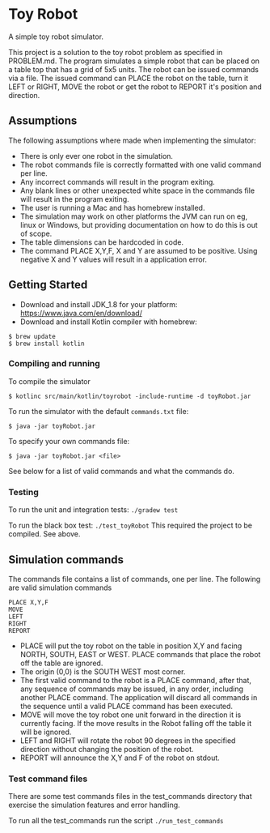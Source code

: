 # Toy Robot
A simple toy robot simulator.

This project is a solution to the toy robot problem as specified in PROBLEM.md.
The program simulates a simple robot that can be placed on a table top that has
a grid of 5x5 units. The robot can be issued commands via a file. The issued
command can PLACE the robot on the table, turn it LEFT or RIGHT, MOVE the robot
or get the robot to REPORT it's position and direction.

## Assumptions

The following assumptions where made when implementing the simulator:
* There is only ever one robot in the simulation.
* The robot commands file is correctly formatted with one valid command per line.
* Any incorrect commands will result in the program exiting.
* Any blank lines or other unexpected white space in the commands file will 
result in the program exiting.
* The user is running a Mac and has homebrew installed.
* The simulation may work on other platforms the JVM can run on eg, linux or
Windows, but providing documentation on how to do this is out of scope.
* The table dimensions can be hardcoded in code.
* The command PLACE X,Y,F, X and Y are assumed to be positive. Using negative X and Y
values will result in a application error.

## Getting Started

* Download and install JDK_1.8 for your platform:
https://www.java.com/en/download/
* Download and install Kotlin compiler with homebrew:
```
$ brew update
$ brew install kotlin
```

### Compiling and running
To compile the simulator

```$ kotlinc src/main/kotlin/toyrobot -include-runtime -d toyRobot.jar```

To run the simulator with the default `commands.txt` file:

```$ java -jar toyRobot.jar```

To specify your own commands file:

```$ java -jar toyRobot.jar <file>```

See below for a list of valid commands and what the commands do.

### Testing

To run the unit and integration tests:
```./gradew test```

To run the black box test:
```./test_toyRobot```
This required the project to be compiled. See above.

## Simulation commands
The commands file contains a list of commands, one per line.
The following are valid simulation commands

    PLACE X,Y,F
    MOVE
    LEFT
    RIGHT
    REPORT

- PLACE will put the toy robot on the table in position X,Y and facing NORTH,
  SOUTH, EAST or WEST. PLACE commands that place the robot off the table are 
  ignored.
- The origin (0,0) is the SOUTH WEST most corner.
- The first valid command to the robot is a PLACE command, after that, any
  sequence of commands may be issued, in any order, including another PLACE
  command. The application will discard all commands in the sequence until
  a valid PLACE command has been executed.
- MOVE will move the toy robot one unit forward in the direction it is
  currently facing. If the move results in the Robot falling off the table it 
  will be ignored.
- LEFT and RIGHT will rotate the robot 90 degrees in the specified direction
  without changing the position of the robot.
- REPORT will announce the X,Y and F of the robot on stdout.

### Test command files
There are some test commands files in the test_commands directory that
exercise the simulation features and error handling.

To run all the test_commands run the script `./run_test_commands`
